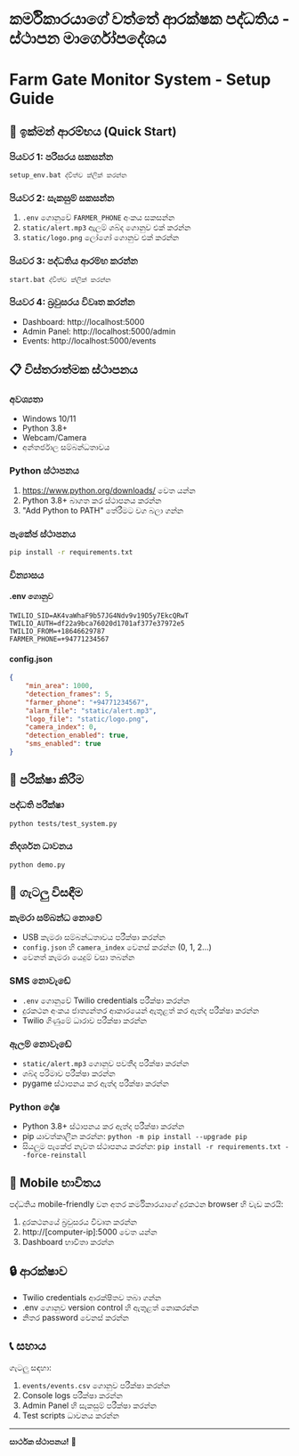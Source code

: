 # කර්මිකාරයාගේ වත්තේ ආරක්ෂක පද්ධතිය - ස්ථාපන මාර්ගෝපදේශය
# Farm Gate Monitor System - Setup Guide

## 🚀 ඉක්මන් ආරම්භය (Quick Start)

### පියවර 1: පරිසරය සකසන්න
```bash
setup_env.bat ද්විත්ව ක්ලික් කරන්න
```

### පියවර 2: සැකසුම් සකසන්න
1. `.env` ගොනුවේ `FARMER_PHONE` අංකය සකසන්න
2. `static/alert.mp3` ඇලම් ශබ්ද ගොනුව එක් කරන්න
3. `static/logo.png` ලෝගෝ ගොනුව එක් කරන්න

### පියවර 3: පද්ධතිය ආරම්භ කරන්න
```bash
start.bat ද්විත්ව ක්ලික් කරන්න
```

### පියවර 4: බ්‍රවුසරය විවෘත කරන්න
- Dashboard: http://localhost:5000
- Admin Panel: http://localhost:5000/admin
- Events: http://localhost:5000/events

## 📋 විස්තරාත්මක ස්ථාපනය

### අවශ්‍යතා
- Windows 10/11
- Python 3.8+ 
- Webcam/Camera
- අන්තර්ජාල සම්බන්ධතාවය

### Python ස්ථාපනය
1. https://www.python.org/downloads/ වෙත යන්න
2. Python 3.8+ බාගත කර ස්ථාපනය කරන්න
3. "Add Python to PATH" තේරීමට වග බලා ගන්න

### පැකේජ ස්ථාපනය
```bash
pip install -r requirements.txt
```

### වින්‍යාසය

#### .env ගොනුව
```env
TWILIO_SID=AK4vaWhaF9b57JG4Ndv9v19D5y7EkcQRwT
TWILIO_AUTH=df22a9bca76020d1701af377e37972e5
TWILIO_FROM=+18646629787
FARMER_PHONE=+94771234567
```

#### config.json
```json
{
    "min_area": 1000,
    "detection_frames": 5,
    "farmer_phone": "+94771234567",
    "alarm_file": "static/alert.mp3",
    "logo_file": "static/logo.png",
    "camera_index": 0,
    "detection_enabled": true,
    "sms_enabled": true
}
```

## 🔧 පරීක්ෂා කිරීම

### පද්ධති පරීක්ෂා
```bash
python tests/test_system.py
```

### නිදර්ශන ධාවනය
```bash
python demo.py
```

## 🐛 ගැටලු විසඳීම

### කැමරා සම්බන්ධ නොවේ
- USB කැමරා සම්බන්ධතාවය පරීක්ෂා කරන්න
- `config.json` හි `camera_index` වෙනස් කරන්න (0, 1, 2...)
- වෙනත් කැමරා යෙදුම් වසා තබන්න

### SMS නොවැඩේ
- `.env` ගොනුවේ Twilio credentials පරීක්ෂා කරන්න
- දුරකථන අංකය ජාත්‍යන්තර ආකාරයෙන් ඇතුළත් කර ඇත්ද පරීක්ෂා කරන්න
- Twilio ගිණුමේ ධාරාව පරීක්ෂා කරන්න

### ඇලම් නොවැඩේ
- `static/alert.mp3` ගොනුව පවතීද පරීක්ෂා කරන්න
- ශබ්ද පරිමාව පරීක්ෂා කරන්න
- pygame ස්ථාපනය කර ඇත්ද පරීක්ෂා කරන්න

### Python දෝෂ
- Python 3.8+ ස්ථාපනය කර ඇත්ද පරීක්ෂා කරන්න
- pip යාවත්කාලීන කරන්න: `python -m pip install --upgrade pip`
- සියලුම පැකේජ නැවත ස්ථාපනය කරන්න: `pip install -r requirements.txt --force-reinstall`

## 📱 Mobile භාවිතය

පද්ධතිය mobile-friendly වන අතර කර්මිකාරයාගේ දුරකථන browser හි වැඩ කරයි:

1. දුරකථනයේ බ්‍රවුසරය විවෘත කරන්න
2. http://[computer-ip]:5000 වෙත යන්න
3. Dashboard භාවිතා කරන්න

## 🔒 ආරක්ෂාව

- Twilio credentials ආරක්ෂිතව තබා ගන්න
- .env ගොනුව version control හි ඇතුළත් නොකරන්න
- නිතර password වෙනස් කරන්න

## 📞 සහාය

ගැටලු සඳහා:
1. `events/events.csv` ගොනුව පරීක්ෂා කරන්න
2. Console logs පරීක්ෂා කරන්න
3. Admin Panel හි සැකසුම් පරීක්ෂා කරන්න
4. Test scripts ධාවනය කරන්න

---

**සාර්ථක ස්ථාපනය!** 🎉
